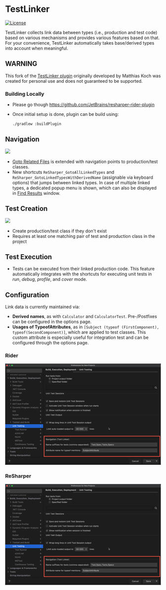 # TestLinker

[![License](https://img.shields.io/github/license/vladyslav-burylov/resharper-testlinker)](LICENSE)

TestLinker collects link data between types (i.e., production and test code) based on various mechanisms and provides various features based on that. For your convenience, TestLinker automatically takes base/derived types into account when meaningful.

## WARNING

This fork of the [TestLinker plugin](https://github.com/matkoch/resharper-testlinker) originally developed by Matthias Koch was created for personal use and does not guaranteed to be supported.

### Building Locally

- Please go though https://github.com/JetBrains/resharper-rider-plugin
- Once initial setup is done, plugin can be build using:

  ```bash
  ./gradlew :buildPlugin
  ```

## Navigation

<img src=misc/Demon_Navigate.gif />

- [Goto Related Files](https://www.jetbrains.com/help/resharper/2016.1/Navigation_and_Search__Go_to_Related_Files.html) is extended with navigation points to production/test classes.
- New shortcuts `ReSharper_GotoAllLinkedTypes` and `ReSharper_GotoLinkedTypesWithDerivedName` (assignable via keyboard options) that jumps between linked types. In case of multiple linked types, a dedicated popup menu is shown, which can also be displayed in [Find Results](https://www.jetbrains.com/help/resharper/2016.1/Reference__Windows__Find_Results_Window.html) window.

## Test Creation

<img src=misc/Demo_Create.gif />

- Create production/test class if they don't exist
- Requires at least one matching pair of test and production class in the project

## Test Execution

- Tests can be executed from their linked production code. This feature automatically integrates with the shortcuts for executing unit tests in *run*, *debug*, *profile*, and *cover* mode.

## Configuration

Link data is currently maintained via:

- **Derived names**, as with `Calculator` and `CalculatorTest`. Pre-/Postfixes can be configured in the options page.
- **Usages of TypeofAttributes**, as in `[Subject (typeof (FirstComponent), typeof(SecondComponent)]`, which are applied to test classes. This custom attribute is especially useful for integration test and can be configured through the options page.

### Rider

<img src=misc/OptionsPage-Rider.png width=600px />

### ReSharper

<img src=misc/OptionsPage.png width=600px />
